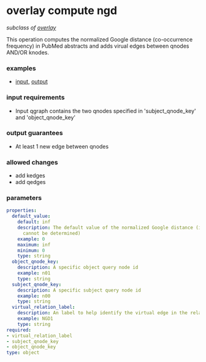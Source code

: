 # overlay compute ngd

_subclass of [overlay](./overlay.md)_

This operation computes the normalized Google distance (co-occurrence frequency) in PubMed abstracts and adds virual edges between qnodes AND/OR knodes.

### examples

- [input](../examples/overlay/messages/07_input_ngd.json), [output](../examples/overlay/messages/08_output_ngd.json)

### input requirements

- Input qgraph contains the two qnodes specified in 'subject_qnode_key' and 'object_qnode_key'

### output guarantees

- At least 1 new edge between qnodes

### allowed changes

- add kedges
- add qedges

### parameters

```yaml
properties:
  default_value:
    default: inf
    description: The default value of the normalized Google distance (if its value
      cannot be determined)
    example: 0
    maximum: inf
    minimum: 0
    type: string
  object_qnode_key:
    description: A specific object query node id
    example: n01
    type: string
  subject_qnode_key:
    description: A specific subject query node id
    example: n00
    type: string
  virtual_relation_label:
    description: An label to help identify the virtual edge in the relation field
    example: NGD1
    type: string
required:
- virtual_relation_label
- subject_qnode_key
- object_qnode_key
type: object
```
